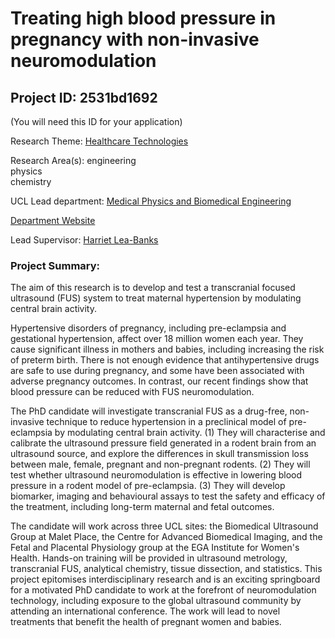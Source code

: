 # Treating high blood pressure in pregnancy with non-invasive neuromodulation

## Project ID: **2531bd1692**
(You will need this ID for your application)

Research Theme: [Healthcare Technologies](../themes/healthcare-technologies.md)

Research Area(s):
engineering<br />physics<br />chemistry

UCL Lead department: [Medical Physics and Biomedical Engineering](../departments/medical-physics-and-biomedical-engineering.md)

[Department Website](https://www.ucl.ac.uk/medical-physics-biomedical-engineering)

Lead Supervisor: [Harriet Lea-Banks](https://profiles.ucl.ac.uk/103600-harriet-leabanks)

### Project Summary:

The aim of this research is to develop and test a transcranial focused ultrasound (FUS) system to treat maternal hypertension by modulating central brain activity.

Hypertensive disorders of pregnancy, including pre-eclampsia and gestational hypertension, affect over 18 million women each year. They cause significant illness in mothers and babies, including increasing the risk of preterm birth. There is not enough evidence that antihypertensive drugs are safe to use during pregnancy, and some have been associated with adverse pregnancy outcomes. In contrast, our recent findings show that blood pressure can be reduced with FUS neuromodulation.

The PhD candidate will investigate transcranial FUS as a drug-free, non-invasive technique to reduce hypertension in a preclinical model of pre-eclampsia by modulating central brain activity. (1) They will characterise and calibrate the ultrasound pressure field generated in a rodent brain from an ultrasound source, and explore the differences in skull transmission loss between male, female, pregnant and non-pregnant rodents. (2) They will test whether ultrasound neuromodulation is effective in lowering blood pressure in a rodent model of pre-eclampsia. (3) They will develop biomarker, imaging and behavioural assays to test the safety and efficacy of the treatment, including long-term maternal and fetal outcomes.

The candidate will work across three UCL sites: the Biomedical Ultrasound Group at Malet Place, the Centre for Advanced Biomedical Imaging, and the Fetal and Placental Physiology group at the EGA Institute for Women's Health. Hands-on training will be provided in ultrasound metrology, transcranial FUS, analytical chemistry, tissue dissection, and statistics. This project epitomises interdisciplinary research and is an exciting springboard for a motivated PhD candidate to work at the forefront of neuromodulation technology, including exposure to the global ultrasound community by attending an international conference. The work will lead to novel treatments that benefit the health of pregnant women and babies.
